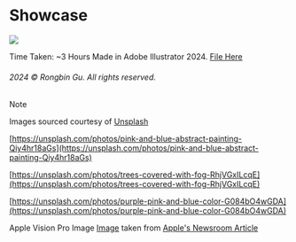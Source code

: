 # Showcase

![](vision-pro-poster-01.jpg)

Time Taken: ~3 Hours
Made in Adobe Illustrator 2024. [File Here](vision-pro-poster.ai)
###### 2024 © Rongbin Gu. All rights reserved.

> [!NOTE]
> Images sourced courtesy of [Unsplash](https://unsplash.com/)
>
> [https://unsplash.com/photos/pink-and-blue-abstract-painting-Qiy4hr18aGs](https://unsplash.com/photos/pink-and-blue-abstract-painting-Qiy4hr18aGs)
> 
> [https://unsplash.com/photos/trees-covered-with-fog-RhjVGxILcqE](https://unsplash.com/photos/trees-covered-with-fog-RhjVGxILcqE)
> 
> [https://unsplash.com/photos/purple-pink-and-blue-color-G084bO4wGDA](https://unsplash.com/photos/purple-pink-and-blue-color-G084bO4wGDA)
>
> Apple Vision Pro Image
> [Image](https://www.apple.com/newsroom/images/media/Apple-WWCD23-Vision-Pro-glass-230605_big.jpg.large.jpg) taken from [Apple's Newsroom Article](https://www.apple.com/ca/newsroom/2023/06/introducing-apple-vision-pro/)
